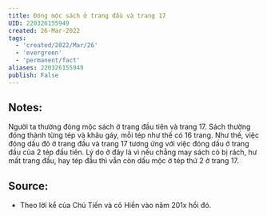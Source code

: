 ```yaml
---
title: Đóng mộc sách ở trang đầu và trang 17
UID: 220326155949
created: 26-Mar-2022
tags:
  - 'created/2022/Mar/26'
  - 'evergreen'
  - 'permanent/fact'
aliases: 220326155949
publish: False
---
```

## Notes:
Người ta thường đóng mộc sách ở trang đầu tiên và trang 17. Sách thường đóng thành từng tép và khâu gáy, mỗi tép như thế có 16 trang. Như thế, việc đóng dấu đỏ ở trang đầu và trang 17 tương ứng với việc đóng dấu ở trang đầu của 2 tép đầu tiên. Lý do ở đây là vì nếu chẳng may sách có bị rách, hư mất trang đầu, hay tép đầu thì vẫn còn dấu mộc ở tép thứ 2 ở trang 17.

## Source:
- Theo lời kể của Chú Tiến và cô Hiền vào năm 201x hồi đó.
